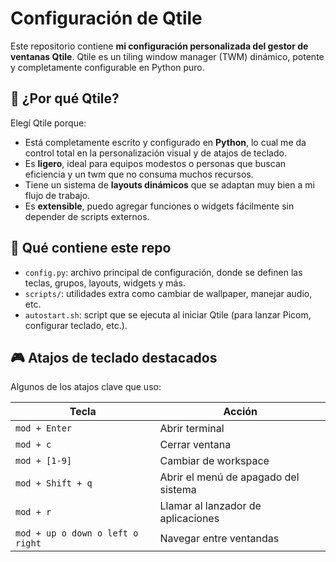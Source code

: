 # Configuración de Qtile

Este repositorio contiene **mi configuración personalizada del gestor de ventanas Qtile**.
Qtile es un tiling window manager (TWM) dinámico, potente y completamente configurable en Python puro.

## 🧠 ¿Por qué Qtile?

Elegí Qtile porque:

- Está completamente escrito y configurado en **Python**, lo cual me da control total en la personalización visual y de atajos de teclado.
- Es **ligero**, ideal para equipos modestos o personas que buscan eficiencia y un twm que no consuma muchos recursos.
- Tiene un sistema de **layouts dinámicos** que se adaptan muy bien a mi flujo de trabajo.
- Es **extensible**, puedo agregar funciones o widgets fácilmente sin depender de scripts externos.

## 🧩 Qué contiene este repo

- `config.py`: archivo principal de configuración, donde se definen las teclas, grupos, layouts, widgets y más.
- `scripts/`: utilidades extra como cambiar de wallpaper, manejar audio, etc.
- `autostart.sh`: script que se ejecuta al iniciar Qtile (para lanzar Picom, configurar teclado, etc.).

## 🎮 Atajos de teclado destacados

Algunos de los atajos clave que uso:

| Tecla                            | Acción                               |
| -------------------------------- | ------------------------------------ |
| `mod + Enter`                    | Abrir terminal                       |
| `mod + c`                        | Cerrar ventana                       |
| `mod + [1-9]`                    | Cambiar de workspace                 |
| `mod + Shift + q`                | Abrir el menú de apagado del sistema |
| `mod + r`                        | Llamar al lanzador de aplicaciones   |
| `mod + up o down o left o right` | Navegar entre ventandas              |
